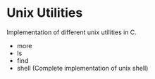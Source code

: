 # Unix Utilities

Implementation of different unix utilities in C.

- more
- ls
- find
- shell (Complete implementation of unix shell)
